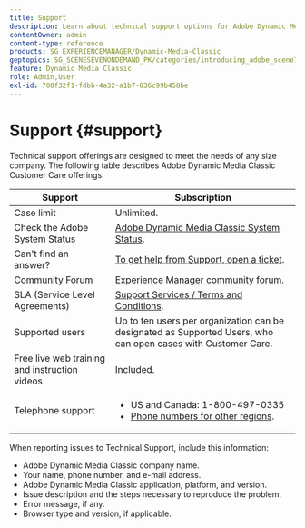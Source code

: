 ```yaml
---
title: Support
description: Learn about technical support options for Adobe Dynamic Media Classic.
contentOwner: admin
content-type: reference
products: SG_EXPERIENCEMANAGER/Dynamic-Media-Classic
geptopics: SG_SCENESEVENONDEMAND_PK/categories/introducing_adobe_scene7
feature: Dynamic Media Classic
role: Admin,User
exl-id: 708f32f1-fdbb-4a32-a1b7-836c99b458be
---
```

# Support {#support}

Technical support offerings are designed to meet the needs of any size company. The following table describes Adobe Dynamic Media Classic Customer Care offerings:

| Support | Subscription |
| --- | --- |
| Case limit | Unlimited. |
| Check the Adobe System Status | [Adobe Dynamic Media Classic System Status](https://status.adobe.com/products/1175). |
| Can't find an answer? | [To get help from Support, open a ticket](https://experienceleague.adobe.com/?support-solution=General#support). |
| Community Forum | [Experience Manager community forum](https://experienceleaguecommunities.adobe.com/t5/adobe-experience-manager/ct-p/adobe-experience-manager-community). |
| SLA (Service Level Agreements) | [Support Services / Terms and Conditions](https://helpx.adobe.com/support/programs/support-policies-terms-conditions.html). |
| Supported users|Up to ten users per organization can be designated as Supported Users, who can open cases with Customer Care. |
| Free live web training and instruction videos|Included. |
| Telephone support | <ul><li>US and Canada: 1-800-497-0335 </li><li>[Phone numbers for other regions](https://helpx.adobe.com/contact/dma-external/DMACustomeCareRegionalPhoneNumbers.html). |</li></ul>

<!-- |Create a support case| [https://helpx.adobe.com/enterprise/admin-guide.html/enterprise/using/support-for-experience-cloud.ug.html](https://helpx.adobe.com/enterprise/admin-guide.html/enterprise/using/support-for-experience-cloud.ug.html) | -->

When reporting issues to Technical Support, include this information:

* Adobe Dynamic Media Classic company name.
* Your name, phone number, and e-mail address.
* Adobe Dynamic Media Classic application, platform, and version.
* Issue description and the steps necessary to reproduce the problem.
* Error message, if any.
* Browser type and version, if applicable.
